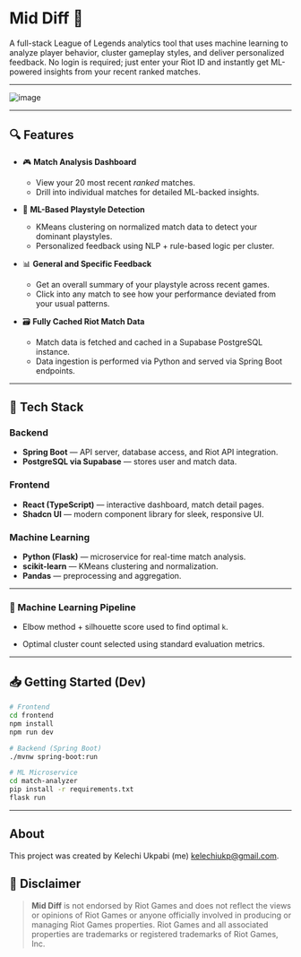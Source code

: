 # Mid Diff 🧠

A full-stack League of Legends analytics tool that uses machine learning to analyze player behavior, cluster gameplay styles, and deliver personalized feedback. No login is required; just enter your Riot ID and instantly get ML-powered insights from your recent ranked matches.

---

![image](https://github.com/user-attachments/assets/e6254f29-c2e4-44ac-a311-367d3bb57a09)


---

## 🔍 Features

- 🎮 **Match Analysis Dashboard**
  - View your 20 most recent *ranked* matches.
  - Drill into individual matches for detailed ML-backed insights.

- 🧠 **ML-Based Playstyle Detection**
  - KMeans clustering on normalized match data to detect your dominant playstyles.
  - Personalized feedback using NLP + rule-based logic per cluster.

- 📊 **General and Specific Feedback**
  - Get an overall summary of your playstyle across recent games.
  - Click into any match to see how your performance deviated from your usual patterns.

- 🗃️ **Fully Cached Riot Match Data**
  - Match data is fetched and cached in a Supabase PostgreSQL instance.
  - Data ingestion is performed via Python and served via Spring Boot endpoints.

---

## 🧱 Tech Stack

### Backend
- **Spring Boot** — API server, database access, and Riot API integration.
- **PostgreSQL via Supabase** — stores user and match data.

### Frontend
- **React (TypeScript)** — interactive dashboard, match detail pages.
- **Shadcn UI** — modern component library for sleek, responsive UI.

### Machine Learning
- **Python (Flask)** — microservice for real-time match analysis.
- **scikit-learn** — KMeans clustering and normalization.
- **Pandas** — preprocessing and aggregation.

---

### 🧪 Machine Learning Pipeline

- Elbow method + silhouette score used to find optimal `k`.
+ Optimal cluster count selected using standard evaluation metrics.

---

## 📥 Getting Started (Dev)

```bash
# Frontend
cd frontend
npm install
npm run dev

# Backend (Spring Boot)
./mvnw spring-boot:run

# ML Microservice
cd match-analyzer
pip install -r requirements.txt
flask run
```
---

## About
This project was created by Kelechi Ukpabi (me) <kelechiukp@gmail.com>.

## 📄 Disclaimer

> **Mid Diff** is not endorsed by Riot Games and does not reflect the views or opinions of Riot Games or anyone officially involved in producing or managing Riot Games properties. Riot Games and all associated properties are trademarks or registered trademarks of Riot Games, Inc.
